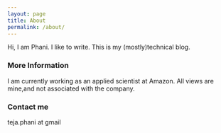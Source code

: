 ```yaml
---
layout: page
title: About
permalink: /about/
---
```


Hi, I am Phani. I like to write. This is my (mostly)technical blog. 

### More Information

I am currently working as an applied scientist at Amazon. All views are mine,and not associated with the company.

### Contact me

teja.phani at gmail
